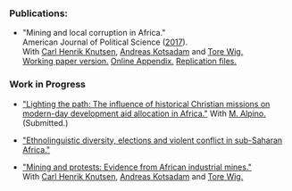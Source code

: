 
### Publications:
* "Mining and local corruption in Africa." <br>
  American Journal of Political Science ([2017](http://onlinelibrary.wiley.com/doi/10.1111/ajps.12268/full)). <br>
  With [Carl Henrik Knutsen](http://folk.uio.no/carlhk), [Andreas Kotsadam](https://andreaskotsadam.wordpress.com) and [Tore Wig.](https://torewig.wordpress.com) <br>
  [Working paper version.](http://www.sv.uio.no/econ/english/research/unpublished-works/working-papers/pdf-files/2015/memo-09-2015.pdf)   [Online Appendix.](files/ajps12268-sup-0001-Online-Appendix-AJPS.pdf) [Replication files.](https://dataverse.harvard.edu/citation?persistentId=doi:10.7910/DVN/ZSYWHO)

### Work in Progress
* ["Lighting the path: The influence of historical Christian missions on modern-day development aid allocation in Africa."](files/missions_aid.pdf) With [M. Alpino.](https://sites.google.com/site/alpinomtt) (Submitted.)

* ["Ethnolinguistic diversity, elections and violent conflict in sub-Saharan Africa."](files/ethnic_diversity.pdf)

* ["Mining and protests: Evidence from African industrial mines."](https://www.researchgate.net/publication/319502542_Mining_and_Protests_Evidence_from_African_Industrial_Mines) <br>
With [Carl Henrik Knutsen](http://folk.uio.no/carlhk), [Andreas Kotsadam](https://andreaskotsadam.wordpress.com) and [Tore Wig.](https://torewig.wordpress.com)
